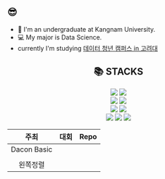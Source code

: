 ## 😎
<!--
**ksun0401/ksun0401** is a ✨ _special_ ✨ repository because its `README.md` (this file) appears on your GitHub profile.
-->
- 🔭 I'm an undergraduate at Kangnam University.
- :computer: My major is Data Science.
- currently I'm studying [데이터 청년 캠퍼스 in 고려대](https://dataonair.or.kr/bigjob/)

<div align=center><h2>📚 STACKS</h2></div>
<div align=center> 
  <img src="https://img.shields.io/badge/python-3776AB?style=for-the-badge&logo=python&logoColor=white"> 
  <img src="https://img.shields.io/badge/R-276DC3?style=for-the-badge&logo=python&logoColor=white"> 
  <br>
  <img src="https://img.shields.io/badge/mysql-4479A1?style=for-the-badge&logo=mysql&logoColor=white"> 
  <img src="https://img.shields.io/badge/mongoDB-47A248?style=for-the-badge&logo=MongoDB&logoColor=white">
  <br>
  <img src="https://img.shields.io/badge/jupyter-F37626?style=for-the-badge&logo=jupyter&logoColor=white"> 
  <img src="https://img.shields.io/badge/visualstudiocode-007ACC?style=for-the-badge&logo=visualstudiocode&logoColor=white">
  <br>
  <img src="https://img.shields.io/badge/pytorch-EE4C2C?style=for-the-badge&logo=pytorch&logoColor=white"> 
  <img src="https://img.shields.io/badge/numpy-013243?style=for-the-badge&logo=numpy&logoColor=white">
  <img src="https://img.shields.io/badge/pandas-150458?style=for-the-badge&logo=pandas&logoColor=white">
</div>


|주최|대회|Repo|
|:---:|:---:|:---:|
|Dacon Basic|||
||||
|왼쪽정렬|||
